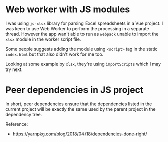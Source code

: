 # Web worker with JS modules
I was using `js-xlsx` library for parsing Excel spreadsheets in a Vue project.
I was keen to use Web Worker to perform the processing in a separate thread.
However the app wan't able to run as `webpack` unable to import the `xlsx`
module in the worker script file.

Some people suggests adding the module using `<script>` tag in the static `index.html`
but that also didn't work for me too.

Looking at some example by `xlsx`, they're using `importScripts` which I may try next.

# Peer dependencies in JS project
In short, peer dependencies ensure that the dependencies listed in the current project
will be exactly the same used by the parent project in the dependency tree.

Reference:
- https://yarnpkg.com/blog/2018/04/18/dependencies-done-right/
